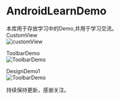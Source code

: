 # AndroidLearnDemo
本库用于存放学习中的Demo,并用于学习交流。  
CustomView  
![customView](http://img.blog.csdn.net/20160416174613661)    

ToolbarDemo  
![ToolbarDemo](http://img.blog.csdn.net/20160423155218989)    

DesignDemo1  
![ToolbarDemo](http://img.blog.csdn.net/20160507181821135)    

持续保持更新，感谢关注。
